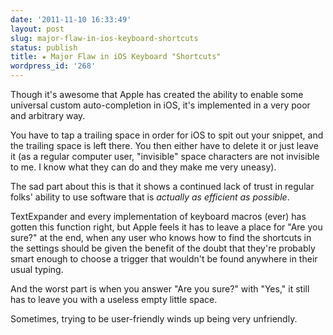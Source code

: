 ```yaml
---
date: '2011-11-10 16:33:49'
layout: post
slug: major-flaw-in-ios-keyboard-shortcuts
status: publish
title: ★ Major Flaw in iOS Keyboard "Shortcuts"
wordpress_id: '268'
---
```


Though it's awesome that Apple has created the ability to enable some universal custom auto-completion in iOS, it's implemented in a very poor and arbitrary way.

You have to tap a trailing space in order for iOS to spit out your snippet, and the trailing space is left there. You then either have to delete it or just leave it (as a regular computer user, "invisible" space characters are not invisible to me. I know what they can do and they make me very uneasy).

The sad part about this is that it shows a continued lack of trust in regular folks' ability to use software that is _actually as efficient as possible_.

TextExpander and every implementation of keyboard macros (ever) has gotten this function right, but Apple feels it has to leave a place for "Are you sure?" at the end, when any user who knows how to find the shortcuts in the settings should be given the benefit of the doubt that they're probably smart enough to choose a trigger that wouldn't be found anywhere in their usual typing.

And the worst part is when you answer "Are you sure?" with "Yes," it still has to leave you with a useless empty little space.

Sometimes, trying to be user-friendly winds up being very unfriendly.
